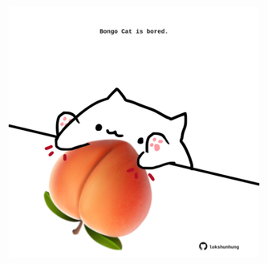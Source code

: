 <!-- built at 26/12/2022, 19:00:47 UTC -->
<p align="center">
  <img width="500" height="500" src="./ReadmeImage.svg">
</p>
